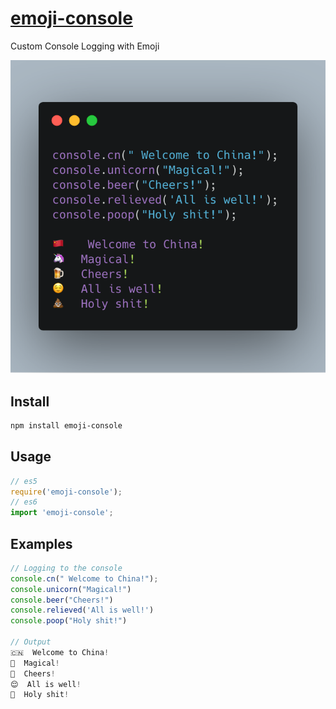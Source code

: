 # [emoji-console](https://www.npmjs.com/package/emoji-console)

Custom Console Logging with Emoji

![emoji-console](https://github.com/JeanwayHwang/emoji-console/blob/master/test/console.png)

## Install

```bash
npm install emoji-console
```

## Usage

```js
// es5
require('emoji-console');
// es6
import 'emoji-console';
```

## Examples

```js
// Logging to the console
console.cn(" Welcome to China!");
console.unicorn("Magical!")
console.beer("Cheers!")
console.relieved('All is well!')
console.poop("Holy shit!")

// Output
🇨🇳  Welcome to China!
🦄  Magical!
🍺  Cheers!
😌  All is well!
💩  Holy shit!
```
